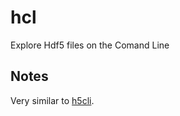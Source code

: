 # hcl

Explore Hdf5 files on the Comand Line

## Notes

Very similar to [h5cli](https://pypi.org/project/h5cli/).
